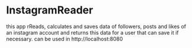 # InstagramReader
this app rReads, calculates and saves data of followers, posts and likes of an instagram account and returns this data for a user that can save it if necessary.
can be used in http://localhost:8080
